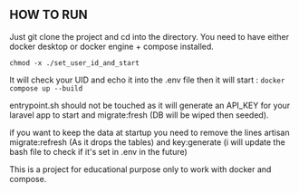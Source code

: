 ## HOW TO RUN

Just git clone the project and cd into the directory. You need to have either docker desktop or docker engine + compose installed.

```
chmod -x ./set_user_id_and_start
```

It will check your UID and echo it into the .env file then it will start : ```docker compose up --build```

entrypoint.sh should not be touched as it will generate an API_KEY for your laravel app to start and migrate:fresh (DB will be wiped then seeded).

if you want to keep the data at startup you need to remove the lines artisan migrate:refresh (As it drops the tables) and key:generate (i will update the bash file to check if it's set in .env in the future)

This is a project for educational purpose only to work with docker and compose.
